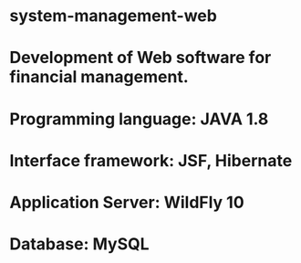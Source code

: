 # system-management-web

# Development of Web software for financial management.
# Programming language: JAVA 1.8
# Interface framework: JSF, Hibernate
# Application Server: WildFly 10
# Database: MySQL
